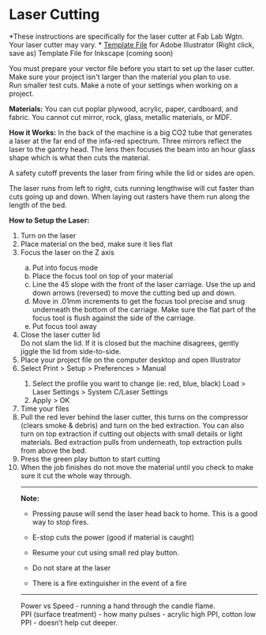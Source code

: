 # Laser Cutting
*These instructions are specifically for the laser cutter at Fab Lab Wgtn.  Your laser cutter may vary.
*
[Template File](http://www.fablabwgtn.co.nz/sites/default/files/downloads/Large%20Laser%20template.ait) for Adobe Illustrator (Right click, save as)
Template File for Inkscape (coming soon)

You must prepare your vector file before you start to set up the laser cutter.
Make sure your project isn't larger than the material you plan to use.  
Run smaller test cuts.
Make a note of your settings when working on a project.

**Materials:**
You can cut poplar plywood, acrylic, paper, cardboard, and fabric.
You cannot cut mirror, rock, glass, metallic materials, or MDF.

**How it Works:**
In the back of the machine is a big CO2 tube that generates a laser at the far end of the infa-red spectrum.  Three mirrors reflect the laser to the gantry head.  The lens then focuses the beam into an hour glass shape which is what then cuts the material. 

A safety cutoff prevents the laser from firing while the lid or sides are open.

The laser runs from left to right, cuts running lengthwise will cut faster than cuts going up and down.  When laying out rasters have them run along the length of the bed. 

**How to Setup the Laser:**
<ol>
<li>Turn on the laser</li>
<li>Place material on the bed, make sure it lies flat</li>
<li>Focus the laser on the Z axis</li>
<ol type="a">
       <li>Put into focus mode</li>
       <li>Place the focus tool on top of your material</li>
       <li>Line the 45 slope with the front of the laser carriage.  Use the up and down arrows (reversed) to move the cutting bed up and down.</li>
       <li>Move in .01mm increments to get the focus tool precise and snug underneath the bottom of the carriage.  Make sure the flat part of the focus tool is flush against the side of the carriage.</li>
       <li>Put focus tool away</li>
       </ol>
<li>Close the laser cutter lid<br>
Do not slam the lid.  If it is closed but the machine disagrees, gently jiggle the lid from side-to-side.</li>
<li>Place your project file on the computer desktop and open Illustrator</li>
<li>Select Print > Setup > Preferences > Manual</li>
<ol>
    <li>Select the profile you want to change (ie: red, blue, black) Load > Laser Settings > System C/Laser Settings</li>
    <li>Apply > OK</li>
</ol>
    
<li>Time your files</li>
<li>Pull the red lever behind the laser cutter, this turns on the compressor (clears smoke & debris) and turn on the bed extraction.  You can also turn on top extraction if cutting out objects with small details or light materials.  Bed extraction pulls from underneath, top extraction pulls from above the bed.</li>
<li>Press the green play button to start cutting</li>

<li>When the job finishes do not move the material until you check to make sure it cut the whole way through.</li>


---
**Note:**

* Pressing pause will send the laser head back to home.  This is a good way to stop fires.
* E-stop cuts the power (good if material is caught)
* Resume your cut using small red play button.

* Do not stare at the laser

* There is a fire extinguisher in the event of a fire

---


Power vs Speed - running a hand through the candle flame.  
  PPI (surface treatment) - how many pulses - acrylic high PPI, cotton low PPI  - doesn’t help cut deeper.




 
